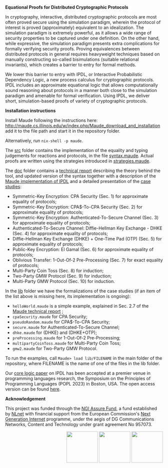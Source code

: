 **Equational Proofs for Distributed Cryptographic Protocols**

In cryptography, interactive, distributed cryptographic protocols are most often proved secure using the simulation paradigm, wherein the protocol of interest is proved (approximately) equivalent to an idealization. The simulation paradigm is extremely powerful, as it allows a wide range of security properties to be captured under one definition. On the other hand, while expressive, the simulation paradigm presents extra complications for formally verifying security proofs. Proving equivalences between distributed protocols in general requires heavyweight techniques based on manually constructing so-called bisimulations (suitable relational invariants), which creates a barrier to entry for formal methods. 

We lower this barrier to entry with IPDL, or Interactive Probabilistic Dependency Logic, a new process calculus for cryptographic protocols. IPDL includes an approximate equational logic that allows computationally sound reasoning about protocols in a manner both close to the simulation paradigm and amenable for formal verification. Using IPDL, we deliver short, simulation-based proofs of variety of cryptographic protocols. 

**Installation instructions**

Install Maude following the instructions here:
http://maude.cs.illinois.edu/w/index.php/Maude_download_and_installation
add it to the file path and start it in the repository folder. 

Alternatively, run `nix-shell -p maude`.

The [src](https://github.com/kristinas/IPDL-Maude/tree/main/src "src") folder contains the implementation of the equality and typing judgements for reactions and protocols, in the file [syntax.maude](https://github.com/kristinas/IPDL-Maude/blob/main/src/syntax.maude "syntax.maude"). Actual proofs are written using the strategies introduced in [strategies.maude](https://github.com/kristinas/IPDL-Maude/blob/main/src/strategies.maude "strategies.maude").

The [doc](https://github.com/kristinas/IPDL-Maude/tree/main/doc) folder contains a [technical report](https://github.com/kristinas/IPDL-Maude/blob/main/doc/POPL2023.pdf) describing the theory behind the tool,
and updated version of the syntax together with a description of the [Maude implementation of IPDL](https://github.com/kristinas/IPDL-Maude/blob/main/doc/tech_report.pdf) and a detailed presentation of the [case studies](https://github.com/kristinas/IPDL-Maude/blob/main/doc/case_studies.pdf):
- Symmetric-Key Encryption: CPA Security (Sec. 1) for approximate equality of protocols;
- Symmetric-Key Encryption: CPA$-To-CPA Security (Sec. 2) for approximate equality of protocols;
- Symmetric-Key Encryption: Authenticated-To-Secure Channel (Sec. 3) for approximate equality of protocols;
- Authenticated-To-Secure Channel: Diffie-Hellman Key Exchange - DHKE (Sec. 4) for approximate equality of protocols;
- Diffie-Hellman Key Exchange (DHKE) + One-Time Pad (OTP) (Sec. 5) for approximate equality 
of protocols;
- Public-Key Encryption: El Gamal (Sec. 6) for approximate equality 
of protocols;
- Oblivious Transfer: 1-Out-Of-2 Pre-Processing (Sec. 7) for exact equality of protocols;
- Multi-Party Coin Toss (Sec. 8) for induction;
- Two-Party GMW Protocol (Sec. 9) for induction;
- Multi-Party GMW Protocol (Sec. 10) for induction.

In the [lib](https://github.com/kristinas/IPDL-Maude/tree/main/lib "lib") folder  we have the formalizations of the case studies (if an item of the list above is missing here, its implementation is ongoing):
- `helloWorld.maude` is a simple example, explained in Sec. 2.7 of the
[Maude technical report](https://github.com/kristinas/IPDL-Maude/blob/main/doc/tech_report.pdf) ;
- `cpaSecurity.maude` for CPA Security;
- `pseudoRandom.maude` for CPA$-To-CPA Security;
- `secure.maude` for Authenticated-To-Secure Channel;
- `dhke.maude` for (DHKE) and (DHKE+OTP);
- `preProcessing.maude` for 1-Out-Of-2 Pre-Processing;
- `multipartyCoinToss.maude` for Multi-Party Coin Toss;
- `gmw2.maude` for Two-Party GMW Protocol.

To run the examples, call
`Maude> load lib/FILENAME`
in the main folder of the repository, where FILENAME is the name of one of the files in the lib folder.

Our [core logic paper](https://dl.acm.org/doi/10.1145/3571223) on IPDL has been accepted at a premier venue in programming languages research, the Symposium on the Principles of Programming Languages (POPL 2023) in Boston, USA. The open access version can be found [here](https://hal.inria.fr/hal-03917005/file/main.pdf).

**Acknowledgement**

This project was funded through the [NGI Assure Fund](https://nlnet.nl/assure), a fund established by [NLnet](https://nlnet.nl/) with financial support from the European Commission's [Next Generation Internet](https://ngi.eu/) programme, under the aegis of DG Communications Networks, Content and Technology under grant agreement No 957073.

<div align="right">
    <img height="100px" src="https://user-images.githubusercontent.com/8997731/215262095-ab12d43a-ca8a-4d44-b79b-7e99ab91ca01.png"/>
    <img height="100px" src="https://user-images.githubusercontent.com/8997731/221422192-60d28ed4-10bb-441e-957d-93af58166707.png"/>
    <img height="100px" src="https://user-images.githubusercontent.com/8997731/215262235-0db02da9-7c6c-498e-a3d2-7ea7901637bf.png"/>
</div>


